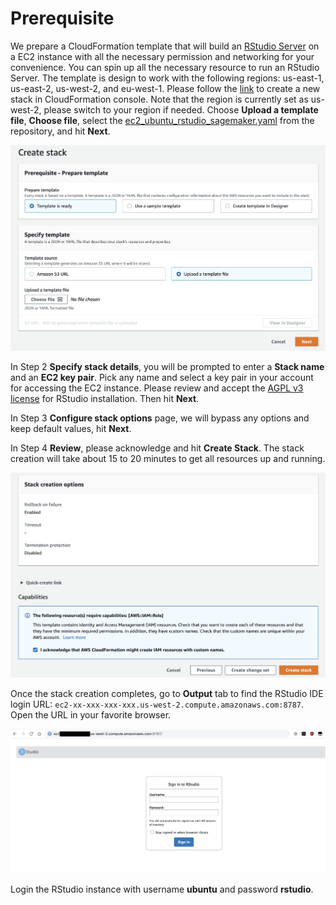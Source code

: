 # Prerequisite
We prepare a CloudFormation template that will build an [RStudio Server](https://rstudio.com/products/rstudio/download-server/) on a EC2 instance with all the necessary permission and networking for your convenience. You can spin up all the necessary resource to run an RStudio Server. The template is design to work with the following regions: us-east-1, us-east-2, us-west-2, and eu-west-1. Please follow the [link](https://us-west-2.console.aws.amazon.com/cloudformation/home?region=us-west-2#/stacks/create/template) to create a new stack in CloudFormation console. Note that the region is currently set as us-west-2, please switch to your region if needed. Choose **Upload a template file**, **Choose file**, select the [ec2_ubuntu_rstudio_sagemaker.yaml](../cloudformation/ec2_ubuntu_rstudio_sagemaker.yaml) from the repository, and hit **Next**.

![image](./cloudformation_1.png)

In Step 2 **Specify stack details**, you will be prompted to enter a **Stack name** and an **EC2 key pair**. Pick any name and select a key pair in your account for accessing the EC2 instance. Please review and accept the [AGPL v3 license](http://www.gnu.org/licenses/agpl-3.0-standalone.html) for RStudio installation. Then hit **Next**. 

In Step 3 **Configure stack options** page, we will bypass any options and keep default values, hit **Next**.

In Step 4 **Review**, please acknowledge and hit **Create Stack**. The stack creation will take about 15 to 20 minutes to get all resources up and running.

![image](./cloudformation_4.png)

Once the stack creation completes, go to **Output** tab to find the RStudio IDE login URL: `ec2-xx-xxx-xxx-xxx.us-west-2.compute.amazonaws.com:8787`. Open the URL in your favorite browser. 

![cloudformation_5](./cloudformation_5.png)

Login the RStudio instance with username **ubuntu** and password **rstudio**. 

